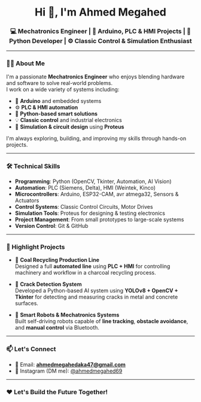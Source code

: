 <h1 align="center">Hi 👋, I'm Ahmed Megahed</h1>
<h3 align="center">💻 Mechatronics Engineer | 🔧 Arduino, PLC & HMI Projects | 🐍 Python Developer | ⚙️ Classic Control & Simulation Enthusiast</h3>

---

### 👨‍💻 About Me
I'm a passionate **Mechatronics Engineer** who enjoys blending hardware and software to solve real-world problems.  
I work on a wide variety of systems including:

- 🔌 **Arduino** and embedded systems  
- ⚙️ **PLC & HMI automation**  
- 🐍 **Python-based smart solutions**  
- 💡 **Classic control** and industrial electronics  
- 🧪 **Simulation & circuit design** using **Proteus**

I'm always exploring, building, and improving my skills through hands-on projects.

---

### 🛠️ Technical Skills

- **Programming**: Python (OpenCV, Tkinter, Automation, AI Vision)
- **Automation**: PLC (Siemens, Delta), HMI (Weintek, Kinco)
- **Microcontrollers**: Arduino, ESP32-CAM, avr atmega32, Sensors & Actuators
- **Control Systems**: Classic Control Circuits, Motor Drives
- **Simulation Tools**: Proteus for designing & testing electronics
- **Project Management**: From small prototypes to large-scale systems
- **Version Control**: Git & GitHub

---

### 🚀 Highlight Projects

- 🔄 **Coal Recycling Production Line**  
  Designed a full **automated line** using **PLC + HMI** for controlling machinery and workflow in a charcoal recycling process.

- 🧠 **Crack Detection System**  
  Developed a Python-based AI system using **YOLOv8 + OpenCV + Tkinter** for detecting and measuring cracks in metal and concrete surfaces.

- 🤖 **Smart Robots & Mechatronics Systems**  
  Built self-driving robots capable of **line tracking**, **obstacle avoidance**, and **manual control** via Bluetooth.

---

### 📫 Let's Connect

- 📧 Email: **ahmedmegahedaka47@gmail.com**  
- 📸 Instagram (DM me): [@ahmedmegahed69](https://instagram.com/ahmedmegahed69)

---

### ❤️ Let's Build the Future Together!

